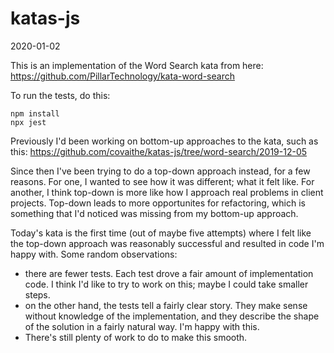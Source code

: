 # katas-js

2020-01-02

This is an implementation of the
Word Search kata from here:
https://github.com/PillarTechnology/kata-word-search

To run the tests, do this:

```
npm install
npx jest
```

Previously I'd been working on bottom-up approaches to the kata, such as this:
https://github.com/covaithe/katas-js/tree/word-search/2019-12-05

Since then I've been trying to do a top-down approach instead, for a few reasons.
For one, I wanted to see how it was different; what it felt like. For another, I think
top-down is more like how I approach real problems in client projects. Top-down leads
to more opportunites for refactoring, which is something that I'd noticed was missing from
my bottom-up approach.

Today's kata is the first time (out of maybe five attempts) where I felt like the top-down
approach was reasonably successful and resulted in code I'm happy with. Some random observations:

* there are fewer tests. Each test drove a fair amount of implementation code. I think
  I'd like to try to work on this; maybe I could take smaller steps.
* on the other hand, the tests tell a fairly clear story. They make sense without knowledge of
  the implementation, and they describe the shape of the solution in a fairly natural way. I'm
  happy with this.
* There's still plenty of work to do to make this smooth.